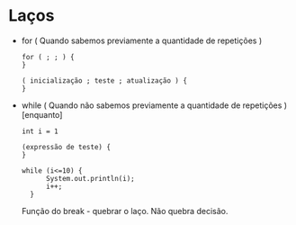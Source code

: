 # Laços

* for ( Quando sabemos previamente a quantidade de repetições )


      for ( ; ; ) {
      }            
      
      ( inicialização ; teste ; atualização ) {
      }


* while ( Quando não sabemos previamente a quantidade de repetições ) [enquanto]

      int i = 1
      
      (expressão de teste) {
      }
      
      while (i<=10) {
            System.out.println(i);
            i++;
        }
      

      
      
      
      
     Função do break - quebrar o laço. Não quebra decisão.
      
